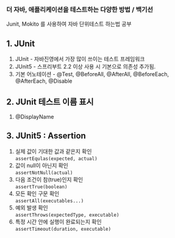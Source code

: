 ### 더 자바, 애플리케이션을 테스트하는 다양한 방법 / 백기선  

Junit, Mokito 를 사용하여 자바 단위테스트 하는법 공부

## 1. JUnit
1. JUnit - 자바진영에서 가장 많이 쓰이는 테스트 프레임워크
2. JUnit5 - 스프리부트 2.2 이상 사용 시 기본으로 의존성 추가됨.
3. 기본 어노테이션 - @Test, @BeforeAll, @AfterAll, @BeforeEach, @AfterEach, @Disable

## 2. JUnit 테스트 이름 표시
1. @DisplayName

## 3. JUnit5 : Assertion
1. 실제 값이 기대한 값과 같은지 확인   
`assertEqulas(expected, actual)`
2. 값이 null이 아닌지 확인   
`assertNotNull(actual)`
3. 다음 조건이 참(true)인지 확인   
`assertTrue(boolean)`
4. 모든 확인 구문 확인   
`assertAll(executables...)`
5. 예외 발생 확인   
`assertThrows(expectedType, executable)`
6. 특정 시간 안에 실행이 완료되는지 확인   
`assertTimeout(duration, executable)`





